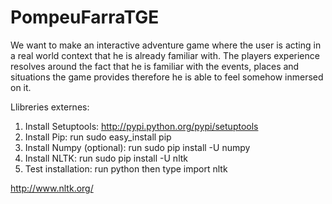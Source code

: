 # PompeuFarraTGE
We want to make an interactive adventure game where the user is acting in a real world context that he is already familiar with. The players experience resolves around the fact that he is familiar with the events, places and situations the game provides therefore he is able to feel somehow inmersed on it.


Llibreries externes:
1. Install Setuptools: http://pypi.python.org/pypi/setuptools
2. Install Pip: run sudo easy_install pip
3. Install Numpy (optional): run sudo pip install -U numpy
4. Install NLTK: run sudo pip install -U nltk
5. Test installation: run python then type import nltk

http://www.nltk.org/

